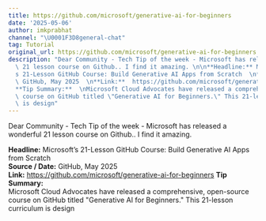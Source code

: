 ```yaml
---
title: https://github.com/microsoft/generative-ai-for-beginners
date: '2025-05-06'
author: imkprabhat
channel: "\U0001F3D8general-chat"
tag: Tutorial
original_url: https://github.com/microsoft/generative-ai-for-beginners
description: "Dear Community - Tech Tip of the week - Microsoft has released a wonderful\
  \ 21 lesson course on Github.. I find it amazing. \n\n**Headline:** Microsoft\u2019\
  s 21-Lesson GitHub Course: Build Generative AI Apps from Scratch  \n**Source / Date:**\
  \ GitHub, May 2025  \n**Link:**  https://github.com/microsoft/generative-ai-for-beginners\n\
  **Tip Summary:**  \nMicrosoft Cloud Advocates have released a comprehensive, open-source\
  \ course on GitHub titled \"Generative AI for Beginners.\" This 21-lesson curriculum\
  \ is design"
---
```


Dear Community - Tech Tip of the week - Microsoft has released a wonderful 21 lesson course on Github.. I find it amazing. 

**Headline:** Microsoft’s 21-Lesson GitHub Course: Build Generative AI Apps from Scratch  
**Source / Date:** GitHub, May 2025  
**Link:**  https://github.com/microsoft/generative-ai-for-beginners
**Tip Summary:**  
Microsoft Cloud Advocates have released a comprehensive, open-source course on GitHub titled "Generative AI for Beginners." This 21-lesson curriculum is design